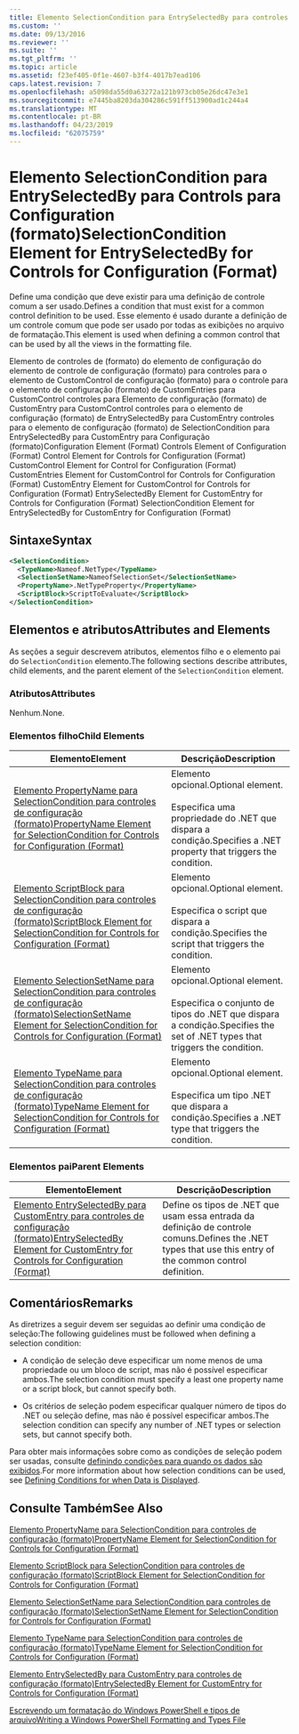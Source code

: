 ```yaml
---
title: Elemento SelectionCondition para EntrySelectedBy para controles de configuração (formato) | Microsoft Docs
ms.custom: ''
ms.date: 09/13/2016
ms.reviewer: ''
ms.suite: ''
ms.tgt_pltfrm: ''
ms.topic: article
ms.assetid: f23ef405-0f1e-4607-b3f4-4017b7ead106
caps.latest.revision: 7
ms.openlocfilehash: a5098da55d0a63272a121b973cb05e26dc47e3e1
ms.sourcegitcommit: e7445ba8203da304286c591ff513900ad1c244a4
ms.translationtype: MT
ms.contentlocale: pt-BR
ms.lasthandoff: 04/23/2019
ms.locfileid: "62075759"
---
```

# <a name="selectioncondition-element-for-entryselectedby-for-controls-for-configuration-format"></a><span data-ttu-id="c1575-102">Elemento SelectionCondition para EntrySelectedBy para Controls para Configuration (formato)</span><span class="sxs-lookup"><span data-stu-id="c1575-102">SelectionCondition Element for EntrySelectedBy for Controls for Configuration (Format)</span></span>

<span data-ttu-id="c1575-103">Define uma condição que deve existir para uma definição de controle comum a ser usado.</span><span class="sxs-lookup"><span data-stu-id="c1575-103">Defines a condition that must exist for a common control definition to be used.</span></span> <span data-ttu-id="c1575-104">Esse elemento é usado durante a definição de um controle comum que pode ser usado por todas as exibições no arquivo de formatação.</span><span class="sxs-lookup"><span data-stu-id="c1575-104">This element is used when defining a common control that can be used by all the views in the formatting file.</span></span>

<span data-ttu-id="c1575-105">Elemento de controles de (formato) do elemento de configuração do elemento de controle de configuração (formato) para controles para o elemento de CustomControl de configuração (formato) para o controle para o elemento de configuração (formato) de CustomEntries para CustomControl controles para Elemento de configuração (formato) de CustomEntry para CustomControl controles para o elemento de configuração (formato) de EntrySelectedBy para CustomEntry controles para o elemento de configuração (formato) de SelectionCondition para EntrySelectedBy para CustomEntry para Configuração (formato)</span><span class="sxs-lookup"><span data-stu-id="c1575-105">Configuration Element (Format) Controls Element of Configuration (Format) Control Element for Controls for Configuration (Format) CustomControl Element for Control for Configuration (Format) CustomEntries Element for CustomControl for Controls for Configuration (Format) CustomEntry Element for CustomControl for Controls for Configuration (Format) EntrySelectedBy Element for CustomEntry for Controls for Configuration (Format) SelectionCondition Element for EntrySelectedBy for CustomEntry for Configuration (Format)</span></span>

## <a name="syntax"></a><span data-ttu-id="c1575-106">Sintaxe</span><span class="sxs-lookup"><span data-stu-id="c1575-106">Syntax</span></span>

```xml
<SelectionCondition>
  <TypeName>Nameof.NetType</TypeName>
  <SelectionSetName>NameofSelectionSet</SelectionSetName>
  <PropertyName>.NetTypeProperty</PropertyName>
  <ScriptBlock>ScriptToEvaluate</ScriptBlock>
</SelectionCondition>
```

## <a name="attributes-and-elements"></a><span data-ttu-id="c1575-107">Elementos e atributos</span><span class="sxs-lookup"><span data-stu-id="c1575-107">Attributes and Elements</span></span>

<span data-ttu-id="c1575-108">As seções a seguir descrevem atributos, elementos filho e o elemento pai do `SelectionCondition` elemento.</span><span class="sxs-lookup"><span data-stu-id="c1575-108">The following sections describe attributes, child elements, and the parent element of the `SelectionCondition` element.</span></span>

### <a name="attributes"></a><span data-ttu-id="c1575-109">Atributos</span><span class="sxs-lookup"><span data-stu-id="c1575-109">Attributes</span></span>

<span data-ttu-id="c1575-110">Nenhum.</span><span class="sxs-lookup"><span data-stu-id="c1575-110">None.</span></span>

### <a name="child-elements"></a><span data-ttu-id="c1575-111">Elementos filho</span><span class="sxs-lookup"><span data-stu-id="c1575-111">Child Elements</span></span>

|<span data-ttu-id="c1575-112">Elemento</span><span class="sxs-lookup"><span data-stu-id="c1575-112">Element</span></span>|<span data-ttu-id="c1575-113">Descrição</span><span class="sxs-lookup"><span data-stu-id="c1575-113">Description</span></span>|
|-------------|-----------------|
|[<span data-ttu-id="c1575-114">Elemento PropertyName para SelectionCondition para controles de configuração (formato)</span><span class="sxs-lookup"><span data-stu-id="c1575-114">PropertyName Element for SelectionCondition for Controls for Configuration (Format)</span></span>](./propertyname-element-for-selectioncondition-for-controls-for-configuration-format.md)|<span data-ttu-id="c1575-115">Elemento opcional.</span><span class="sxs-lookup"><span data-stu-id="c1575-115">Optional element.</span></span><br /><br /> <span data-ttu-id="c1575-116">Especifica uma propriedade do .NET que dispara a condição.</span><span class="sxs-lookup"><span data-stu-id="c1575-116">Specifies a .NET property that triggers the condition.</span></span>|
|[<span data-ttu-id="c1575-117">Elemento ScriptBlock para SelectionCondition para controles de configuração (formato)</span><span class="sxs-lookup"><span data-stu-id="c1575-117">ScriptBlock Element for SelectionCondition for Controls for Configuration (Format)</span></span>](./scriptblock-element-for-selectioncondition-for-controls-for-configuration-format.md)|<span data-ttu-id="c1575-118">Elemento opcional.</span><span class="sxs-lookup"><span data-stu-id="c1575-118">Optional element.</span></span><br /><br /> <span data-ttu-id="c1575-119">Especifica o script que dispara a condição.</span><span class="sxs-lookup"><span data-stu-id="c1575-119">Specifies the script that triggers the condition.</span></span>|
|[<span data-ttu-id="c1575-120">Elemento SelectionSetName para SelectionCondition para controles de configuração (formato)</span><span class="sxs-lookup"><span data-stu-id="c1575-120">SelectionSetName Element for SelectionCondition for Controls for Configuration (Format)</span></span>](./selectionsetname-element-for-selectioncondition-for-controls-for-configuration-format.md)|<span data-ttu-id="c1575-121">Elemento opcional.</span><span class="sxs-lookup"><span data-stu-id="c1575-121">Optional element.</span></span><br /><br /> <span data-ttu-id="c1575-122">Especifica o conjunto de tipos do .NET que dispara a condição.</span><span class="sxs-lookup"><span data-stu-id="c1575-122">Specifies the set of .NET types that triggers the condition.</span></span>|
|[<span data-ttu-id="c1575-123">Elemento TypeName para SelectionCondition para controles de configuração (formato)</span><span class="sxs-lookup"><span data-stu-id="c1575-123">TypeName Element for SelectionCondition for Controls for Configuration (Format)</span></span>](./typename-element-for-selectioncondition-for-controls-for-configuration-format.md)|<span data-ttu-id="c1575-124">Elemento opcional.</span><span class="sxs-lookup"><span data-stu-id="c1575-124">Optional element.</span></span><br /><br /> <span data-ttu-id="c1575-125">Especifica um tipo .NET que dispara a condição.</span><span class="sxs-lookup"><span data-stu-id="c1575-125">Specifies a .NET type that triggers the condition.</span></span>|

### <a name="parent-elements"></a><span data-ttu-id="c1575-126">Elementos pai</span><span class="sxs-lookup"><span data-stu-id="c1575-126">Parent Elements</span></span>

|<span data-ttu-id="c1575-127">Elemento</span><span class="sxs-lookup"><span data-stu-id="c1575-127">Element</span></span>|<span data-ttu-id="c1575-128">Descrição</span><span class="sxs-lookup"><span data-stu-id="c1575-128">Description</span></span>|
|-------------|-----------------|
|[<span data-ttu-id="c1575-129">Elemento EntrySelectedBy para CustomEntry para controles de configuração (formato)</span><span class="sxs-lookup"><span data-stu-id="c1575-129">EntrySelectedBy Element for CustomEntry for Controls for Configuration (Format)</span></span>](./entryselectedby-element-for-customentry-for-controls-for-configuration-format.md)|<span data-ttu-id="c1575-130">Define os tipos de .NET que usam essa entrada da definição de controle comuns.</span><span class="sxs-lookup"><span data-stu-id="c1575-130">Defines the .NET types that use this entry of the common control definition.</span></span>|

## <a name="remarks"></a><span data-ttu-id="c1575-131">Comentários</span><span class="sxs-lookup"><span data-stu-id="c1575-131">Remarks</span></span>

<span data-ttu-id="c1575-132">As diretrizes a seguir devem ser seguidas ao definir uma condição de seleção:</span><span class="sxs-lookup"><span data-stu-id="c1575-132">The following guidelines must be followed when defining a selection condition:</span></span>

- <span data-ttu-id="c1575-133">A condição de seleção deve especificar um nome menos de uma propriedade ou um bloco de script, mas não é possível especificar ambos.</span><span class="sxs-lookup"><span data-stu-id="c1575-133">The selection condition must specify a least one property name or a script block, but cannot specify both.</span></span>

- <span data-ttu-id="c1575-134">Os critérios de seleção podem especificar qualquer número de tipos do .NET ou seleção define, mas não é possível especificar ambos.</span><span class="sxs-lookup"><span data-stu-id="c1575-134">The selection condition can specify any number of .NET types or selection sets, but cannot specify both.</span></span>

<span data-ttu-id="c1575-135">Para obter mais informações sobre como as condições de seleção podem ser usadas, consulte [definindo condições para quando os dados são exibidos](./defining-conditions-for-displaying-data.md).</span><span class="sxs-lookup"><span data-stu-id="c1575-135">For more information about how selection conditions can be used, see [Defining Conditions for when Data is Displayed](./defining-conditions-for-displaying-data.md).</span></span>

## <a name="see-also"></a><span data-ttu-id="c1575-136">Consulte Também</span><span class="sxs-lookup"><span data-stu-id="c1575-136">See Also</span></span>

[<span data-ttu-id="c1575-137">Elemento PropertyName para SelectionCondition para controles de configuração (formato)</span><span class="sxs-lookup"><span data-stu-id="c1575-137">PropertyName Element for SelectionCondition for Controls for Configuration (Format)</span></span>](./propertyname-element-for-selectioncondition-for-controls-for-configuration-format.md)

[<span data-ttu-id="c1575-138">Elemento ScriptBlock para SelectionCondition para controles de configuração (formato)</span><span class="sxs-lookup"><span data-stu-id="c1575-138">ScriptBlock Element for SelectionCondition for Controls for Configuration (Format)</span></span>](./scriptblock-element-for-selectioncondition-for-controls-for-configuration-format.md)

[<span data-ttu-id="c1575-139">Elemento SelectionSetName para SelectionCondition para controles de configuração (formato)</span><span class="sxs-lookup"><span data-stu-id="c1575-139">SelectionSetName Element for SelectionCondition for Controls for Configuration (Format)</span></span>](./selectionsetname-element-for-selectioncondition-for-controls-for-configuration-format.md)

[<span data-ttu-id="c1575-140">Elemento TypeName para SelectionCondition para controles de configuração (formato)</span><span class="sxs-lookup"><span data-stu-id="c1575-140">TypeName Element for SelectionCondition for Controls for Configuration (Format)</span></span>](./typename-element-for-selectioncondition-for-controls-for-configuration-format.md)

[<span data-ttu-id="c1575-141">Elemento EntrySelectedBy para CustomEntry para controles de configuração (formato)</span><span class="sxs-lookup"><span data-stu-id="c1575-141">EntrySelectedBy Element for CustomEntry for Controls for Configuration (Format)</span></span>](./entryselectedby-element-for-customentry-for-controls-for-configuration-format.md)

[<span data-ttu-id="c1575-142">Escrevendo um formatação do Windows PowerShell e tipos de arquivo</span><span class="sxs-lookup"><span data-stu-id="c1575-142">Writing a Windows PowerShell Formatting and Types File</span></span>](./writing-a-powershell-formatting-file.md)
